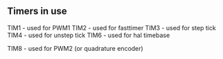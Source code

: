 Timers in use
-------------

TIM1 - used for PWM1
TIM2 - used for fasttimer
TIM3 - used for step tick
TIM4 - used for unstep tick
TIM6 - used for hal timebase

TIM8 - used for PWM2 (or quadrature encoder)
